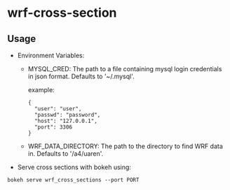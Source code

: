 # wrf-cross-section

## Usage
  * Environment Variables:
    * MYSQL_CRED: The path to a file containing mysql login credentials in json format. Defaults to '~/.mysql'.

      example:
      ```
      {
        "user": "user",
        "passwd": "password",
        "host": "127.0.0.1",
        "port": 3306
      }
      ```
    * WRF_DATA_DIRECTORY: The path to the directory to find WRF data in. Defaults to '/a4/uaren'.
  * Serve cross sections with bokeh using:
```
bokeh serve wrf_cross_sections --port PORT
```
